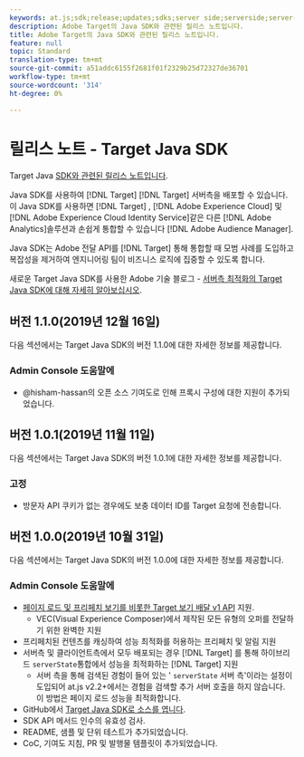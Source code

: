 ```yaml
---
keywords: at.js;sdk;release;updates;sdks;server side;serverside;server-side;java;java sdk
description: Adobe Target의 Java SDK와 관련된 릴리스 노트입니다.
title: Adobe Target의 Java SDK와 관련된 릴리스 노트입니다.
feature: null
topic: Standard
translation-type: tm+mt
source-git-commit: a51addc6155f2681f01f2329b25d72327de36701
workflow-type: tm+mt
source-wordcount: '314'
ht-degree: 0%

---
```



# 릴리스 노트 - Target Java SDK

Target Java [SDK와 관련된 릴리스 노트입니다](https://github.com/adobe/target-java-sdk).

Java SDK를 사용하여 [!DNL Target] [!DNL Target] 서버측을 배포할 수 있습니다. 이 Java SDK를 사용하면 [!DNL Target] , [!DNL Adobe Experience Cloud] 및 [!DNL Adobe Experience Cloud Identity Service]같은 다른 [!DNL Adobe Analytics]솔루션과 손쉽게 통합할 수 있습니다 [!DNL Adobe Audience Manager].

Java SDK는 Adobe 전달 API를 [!DNL Target] 통해 통합할 때 모범 사례를 도입하고 복잡성을 제거하여 엔지니어링 팀이 비즈니스 로직에 집중할 수 있도록 합니다.

새로운 Target Java SDK를 사용한 Adobe 기술 블로그 - [서버측 최적화의 Target Java SDK에 대해 자세히 알아보십시오](https://medium.com/adobetech/server-side-optimization-with-the-new-target-java-sdk-421dc418a3f2).

## 버전 1.1.0(2019년 12월 16일)

다음 섹션에서는 Target Java SDK의 버전 1.1.0에 대한 자세한 정보를 제공합니다.

### Admin Console 도움말에

* @hisham-hassan의 오픈 소스 기여도로 인해 프록시 구성에 대한 지원이 추가되었습니다.

## 버전 1.0.1(2019년 11월 11일)

다음 섹션에서는 Target Java SDK의 버전 1.0.1에 대한 자세한 정보를 제공합니다.

### 고정

* 방문자 API 쿠키가 없는 경우에도 보충 데이터 ID를 Target 요청에 전송합니다.

## 버전 1.0.0(2019년 10월 31일)

다음 섹션에서는 Target Java SDK의 버전 1.0.0에 대한 자세한 정보를 제공합니다.

### Admin Console 도움말에

* [페이지 로드 및 프리페치 보기를 비롯한 Target 보기 배달 v1 API](https://developers.adobetarget.com/api/delivery-api/) 지원.
   * VEC(Visual Experience Composer)에서 제작된 모든 유형의 오퍼를 전달하기 위한 완벽한 지원
* 프리페치된 컨텐츠를 캐싱하여 성능 최적화를 허용하는 프리페치 및 알림 지원
* 서버측 및 클라이언트측에서 모두 배포되는 경우 [!DNL Target] 를 통해 하이브리드 `serverState`통합에서 성능을 최적화하는 [!DNL Target] 지원
   * 서버 측을 통해 검색된 경험이 들어 있는 &#39; `serverState` 서버 측&#39;이라는 설정이 도입되어 at.js v2.2+에서는 경험을 검색할 추가 서버 호출을 하지 않습니다. 이 방법은 페이지 로드 성능을 최적화합니다.
* GitHub에서 [Target Java SDK로 소스를 엽니다](https://github.com/adobe/target-java-sdk).
* SDK API 메서드 인수의 유효성 검사.
* README, 샘플 및 단위 테스트가 추가되었습니다.
* CoC, 기여도 지침, PR 및 발행물 템플릿이 추가되었습니다.

